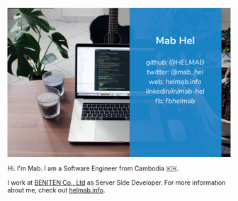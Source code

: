 ![header](https://raw.githubusercontent.com/HELMAB/HELMAB/master/assets/img/header.jpg)

Hi. I'm Mab. I am a Software Engineer from Cambodia 🇰🇭.

I work at [BENITEN Co., Ltd](https://beniten.com) as Server Side Developer. For more information about me, check out [helmab.info](https://helmab.info).
